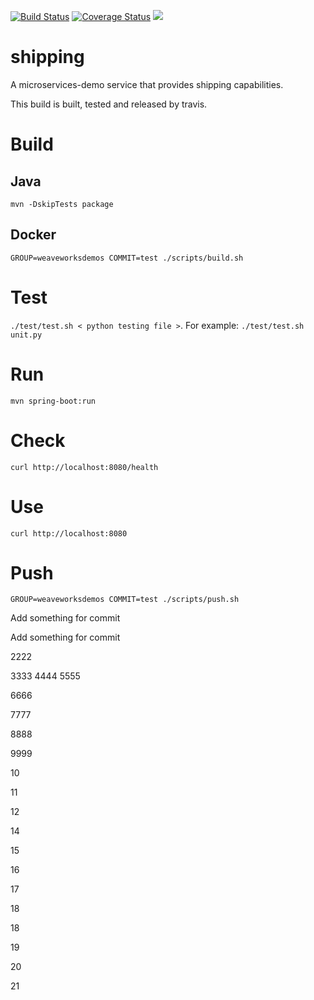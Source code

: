 [![Build Status](https://travis-ci.org/microservices-demo/shipping.svg?branch=master)](https://travis-ci.org/microservices-demo/shipping) [![Coverage Status](https://coveralls.io/repos/github/microservices-demo/shipping/badge.svg?branch=master)](https://coveralls.io/github/microservices-demo/shipping?branch=master)
[![](https://images.microbadger.com/badges/image/weaveworksdemos/shipping.svg)](http://microbadger.com/images/weaveworksdemos/shipping "Get your own image badge on microbadger.com")

# shipping
A microservices-demo service that provides shipping capabilities.

This build is built, tested and released by travis.

# Build

## Java

`mvn -DskipTests package`

## Docker

`GROUP=weaveworksdemos COMMIT=test ./scripts/build.sh`

# Test

`./test/test.sh < python testing file >`. For example: `./test/test.sh unit.py`

# Run

`mvn spring-boot:run`

# Check

`curl http://localhost:8080/health`

# Use

`curl http://localhost:8080`

# Push

`GROUP=weaveworksdemos COMMIT=test ./scripts/push.sh`

Add something for commit

Add something for commit

2222

3333
4444
5555

6666

7777

8888

9999

10

11

12

14

15

16

17

18

18 


19


20

21
